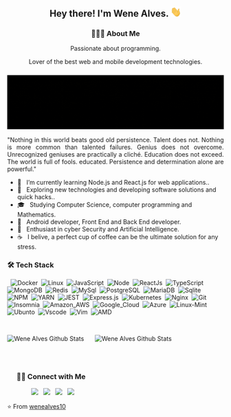<h2 align="center"> Hey  there!  I'm Wene Alves.  <img src="https://github.com/wenealves10/wenealves10/blob/main/Hi.gif" width="25"></h2>
<h3 align="center"> 👨🏻‍💻 About Me  </h3>
<p align="center">Passionate about programming.</p>
<p align="center">Lover of the best web and mobile development technologies.</p>
<h3 align="center"><img align="center" alt="GIF" src="https://github.com/wenealves10/wenealves10/blob/main/@wn_allvess (1).gif" width="600"/></h3>

<p align="justify">"Nothing in this world beats good old persistence. Talent does not. Nothing is more common than talented failures. Genius does not overcome. Unrecognized geniuses are practically a cliché. Education does not exceed. The world is full of fools. educated. Persistence and determination alone are powerful."</p>

- 🔭 &nbsp; I’m currently learning Node.js and React.js for web applications..
- 🤔 &nbsp; Exploring new technologies and developing software solutions and quick hacks..
- 🎓 &nbsp; Studying Computer Science, computer programming and Mathematics.
- 💼 &nbsp; Android developer, Front End and Back End developer.
- 🌱 &nbsp; Enthusiast in cyber Security and Artificial Intelligence.
- ☕ &nbsp; I belive, a perfect cup of coffee can be the ultimate solution for any stress. 

<h3>🛠 Tech Stack</h3> 


   &nbsp;
    ![Docker](https://img.shields.io/badge/Docker-2CA5E0?style=for-the-badge&logo=docker&logoColor=white)&nbsp;
    ![Linux](https://img.shields.io/badge/Linux-FCC624?style=for-the-badge&logo=linux&logoColor=black)&nbsp;
    ![JavaScript](https://img.shields.io/badge/JavaScript-F7DF1E?style=for-the-badge&logo=javascript&logoColor=black)&nbsp;
    ![Node](https://img.shields.io/badge/Node.js-43853D?style=for-the-badge&logo=node-dot-js&logoColor=white)&nbsp;
    ![ReactJs](https://img.shields.io/badge/React-20232A?style=for-the-badge&logo=react&logoColor=61DAFB)&nbsp;
    ![TypeScript](https://img.shields.io/badge/TypeScript-007ACC?style=for-the-badge&logo=typescript&logoColor=white)&nbsp;
    ![MongoDB](https://img.shields.io/badge/MongoDB-4EA94B?style=for-the-badge&logo=mongodb&logoColor=white)&nbsp;
    ![Redis](https://img.shields.io/badge/redis-%23DD0031.svg?&style=for-the-badge&logo=redis&logoColor=white)&nbsp;
    ![MySql](https://img.shields.io/badge/MySQL-00000F?style=for-the-badge&logo=mysql&logoColor=white)&nbsp;
    ![PostgreSQL](https://img.shields.io/badge/PostgreSQL-316192?style=for-the-badge&logo=postgresql&logoColor=white)&nbsp;
    ![MariaDB](https://img.shields.io/badge/MariaDB-003545?style=for-the-badge&logo=mariadb&logoColor=white)&nbsp;
    ![Sqlite](https://img.shields.io/badge/SQLite-07405E?style=for-the-badge&logo=sqlite&logoColor=white)&nbsp;
    ![NPM](https://img.shields.io/badge/npm-CB3837?style=for-the-badge&logo=npm&logoColor=white)&nbsp;
    ![YARN](https://img.shields.io/badge/Yarn-2C8EBB?style=for-the-badge&logo=yarn&logoColor=white)&nbsp;
    ![JEST](https://img.shields.io/badge/Jest-C21325?style=for-the-badge&logo=jest&logoColor=white)&nbsp;
    ![Express.js](https://img.shields.io/badge/Express.js-000000?style=for-the-badge&logo=express&logoColor=white)&nbsp;
    ![Kubernetes](https://img.shields.io/badge/kubernetes-326ce5.svg?&style=for-the-badge&logo=kubernetes&logoColor=white)&nbsp;
    ![Nginx](https://img.shields.io/badge/Nginx-009639?style=for-the-badge&logo=nginx&logoColor=white)&nbsp;
    ![Git](https://img.shields.io/badge/Git-F05032?style=for-the-badge&logo=git&logoColor=white)&nbsp;
    ![Insomnia](https://img.shields.io/badge/Insomnia-5849be?style=for-the-badge&logo=Insomnia&logoColor=white)&nbsp;
    ![Amazon_AWS](https://img.shields.io/badge/Amazon_AWS-232F3E?style=for-the-badge&logo=amazon-aws&logoColor=white)&nbsp;
    ![Google_Cloud](https://img.shields.io/badge/Google_Cloud-4285F4?style=for-the-badge&logo=google-cloud&logoColor=white)&nbsp;
    ![Azure](https://img.shields.io/badge/microsoft%20azure-0089D6?style=for-the-badge&logo=microsoft-azure&logoColor=white)&nbsp;
    ![Linux-Mint](https://img.shields.io/badge/Linux_Mint-87CF3E?style=for-the-badge&logo=linux-mint&logoColor=white)&nbsp;
    ![Ubunto](https://img.shields.io/badge/Ubuntu-E95420?style=for-the-badge&logo=ubuntu&logoColor=white)&nbsp;
    ![Vscode](https://img.shields.io/badge/Visual_Studio_Code-0078D4?style=for-the-badge&logo=visual%20studio%20code&logoColor=white)&nbsp;
    ![Vim](https://img.shields.io/badge/VIM-%2311AB00.svg?&style=for-the-badge&logo=vim&logoColor=white)&nbsp;
    ![AMD](https://img.shields.io/badge/AMD-Radeon_RX_5500-ED1C24?style=for-the-badge&logo=amd&logoColor=white)&nbsp;


<br>

<img align="letf" src="https://github-readme-stats.vercel.app/api?username=wenealves10&include_all_commits=true&count_private=true&show_icons=true&line_height=20&title_color=7A7ADB&icon_color=2234AE&text_color=D3D3D3&bg_color=0,000000,130F40" alt="Wene Alves Github Stats" width="500" height="200"><img align="right" src="https://github-readme-stats.vercel.app/api/top-langs/?username=wenealves10&theme=radical&title_color=2234AE&text_color=D3D3D3&bg_color=0,000000,130F40" alt="Wene Alves Github Stats" width="300" height="200">

<br>
<br>

<h3 align="center"> 🤝🏻 Connect with Me</h3>
<p align="center">
&nbsp; <a href="https://twitter.com/wenealves" target="_blank" rel="noopener noreferrer"><img src="https://img.icons8.com/plasticine/100/000000/twitter.png" width="50" /></a>  
&nbsp; <a href="https://www.instagram.com/wn_allvess/" target="_blank" rel="noopener noreferrer"><img src="https://img.icons8.com/plasticine/100/000000/instagram-new.png" width="50" /></a>  
&nbsp; <a href="https://www.linkedin.com/in/wenealvesfullstack/" target="_blank" rel="noopener noreferrer"><img src="https://img.icons8.com/plasticine/100/000000/linkedin.png" width="50" /></a>
&nbsp; <a href="mailto:weneplay5@gmail.com" target="_blank" rel="noopener noreferrer"><img src="https://img.icons8.com/plasticine/100/000000/gmail.png"  width="50" /> </a>
</p>

⭐️ From [wenealves10](https://github.com/wenealves10)
